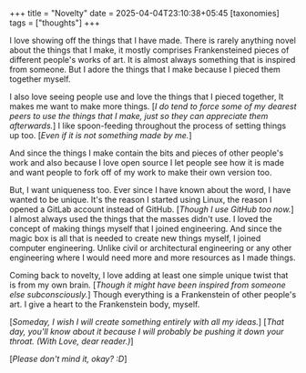 +++
title = "Novelty"
date = 2025-04-04T23:10:38+05:45
[taxonomies]
tags = ["thoughts"]
+++

I love showing off the things that I have made. There is rarely anything novel
about the things that I make, it mostly comprises Frankensteined pieces of
different people's works of art. It is almost always something that is inspired 
from someone. But I adore the things that I make because I pieced them together
myself.

I also love seeing people use and love the things that I pieced together, It
makes me want to make more things. [_I do tend to force some of my dearest 
peers to use the things that I make, just so they can appreciate them 
afterwards._] I like spoon-feeding throughout the process of setting things up 
too. [_Even if it is not something made by me._]

And since the things I make contain the bits and pieces of other people's work
and also because I love open source I let people see how it is made and want 
people to fork off of my work to make their own version too.

But, I want uniqueness too. Ever since I have known about the word, I have
wanted to be unique. It's the reason I started using Linux, the reason I 
opened a GitLab account instead of GitHub. [_Though I use GitHub too now._]
I almost always used the things that the masses didn't use. I loved the concept
of making things myself that I joined engineering. And since the magic box is 
all that is needed to create new things myself, I joined computer engineering.
Unlike civil or architectural engineering or any other engineering where I 
would need more and more resources as I made things.

Coming back to novelty, I love adding at least one simple unique twist that is 
from my own brain. [_Though it might have been inspired from someone else 
subconsciously._] Though everything is a Frankenstein of other people's art. I 
give a heart to the Frankenstein body, myself.

[_Someday, I wish I will create something entirely with all my ideas._]
[_That day, you'll know about it because I will probably be pushing it down
your throat. (With Love, dear reader.)_]

[_Please don't mind it, okay? :D_]
